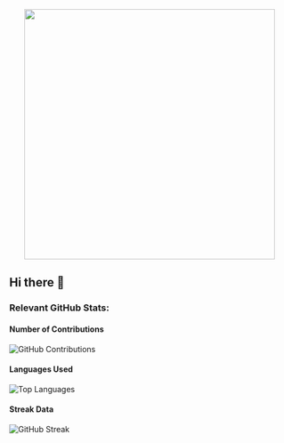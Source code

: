 <div align="center" width="100%">
  <img  height="450" src="https://github.com/Soraiya11-7/Soraiya11-7/blob/main/bannerImg1.png"  />
</div>

## Hi there 👋

### Relevant GitHub Stats:

#### Number of Contributions
![GitHub Contributions](https://github-readme-stats.vercel.app/api?username=Soraiya11-7&show_icons=true&count_private=true)

#### Languages Used
![Top Languages](https://github-readme-stats.vercel.app/api/top-langs/?username=Soraiya11-7&layout=compact)

#### Streak Data
![GitHub Streak](https://nirzak-streak-stats.vercel.app?user=Soraiya11-7)


<!--
**Soraiya11-7/Soraiya11-7** is a ✨ _special_ ✨ repository because its `README.md` (this file) appears on your GitHub profile.

Here are some ideas to get you started:

- 🔭 I’m currently working on ...
- 🌱 I’m currently learning ...
- 👯 I’m looking to collaborate on ...
- 🤔 I’m looking for help with ...
- 💬 Ask me about ...
- 📫 How to reach me: ...
- 😄 Pronouns: ...
- ⚡ Fun fact: ...
-->
